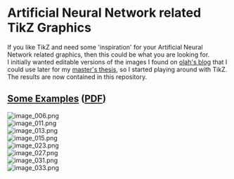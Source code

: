 # Artificial Neural Network related TikZ Graphics

If you like TikZ and need some 'inspiration' for your Artificial Neural Network related graphics, then this could be what you are looking for.  
I initially wanted editable versions of the images I found on [olah's blog](http://colah.github.io/posts/2015-08-Understanding-LSTMs) that I could use later for my [master's thesis](http://83.169.39.135/thesis/thesis.pdf), so I started playing around with TikZ. The results are now contained in this repository.

## [Some Examples](http://83.169.39.135/nn_graphics) ([PDF](http://83.169.39.135/nn_graphics/demo_network.pdf)) 
![image_006.png](http://83.169.39.135/nn_graphics/image_006.png)  
![image_011.png](http://83.169.39.135/nn_graphics/image_011.png)  
![image_013.png](http://83.169.39.135/nn_graphics/image_013.png)  
![image_015.png](http://83.169.39.135/nn_graphics/image_015.png)  
![image_023.png](http://83.169.39.135/nn_graphics/image_023.png)  
![image_027.png](http://83.169.39.135/nn_graphics/image_027.png)  
![image_031.png](http://83.169.39.135/nn_graphics/image_031.png)  
![image_033.png](http://83.169.39.135/nn_graphics/image_033.png)  


